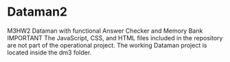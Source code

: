 # Dataman2
M3HW2 Dataman with functional Answer Checker and Memory Bank
IMPORTANT
The JavaScript, CSS, and HTML files included in the repository are not part of the operational project. The working Dataman project is located inside the dm3 folder.
